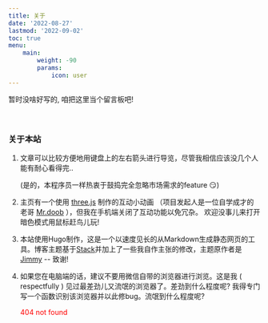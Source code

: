 ```yaml
---
title: 关于
date: '2022-08-27'
lastmod: '2022-09-02'
toc: true
menu:
    main: 
        weight: -90
        params:
            icon: user
---
```


暂时没啥好写的, 咱把这里当个留言板吧!  
\
&nbsp;

### 关于本站

1. 文章可以比较方便地用键盘上的左右箭头进行导览，尽管我相信应该没几个人能有耐心看得完..  

    (是的，本程序员一样热衷于鼓捣完全忽略市场需求的feature 😏)

2. 主页有一个使用 [three.js](https://threejs.org/) 制作的互动小动画 （项目发起人是一位自学成才的老哥 [Mr.doob](https://ricardocabello.com/) ），但我在手机端关闭了互动功能以免冗杂。 欢迎没事儿来打开暗色模式用鼠标赶鸟儿玩!

3. 本站使用Hugo制作，这是一个以速度见长的从Markdown生成静态网页的工具。博客主题基于[Stack](https://github.com/CaiJimmy/hugo-theme-stack-starter)并加上了一些我自作主张的修改，主题原作者是[Jimmy](https://jimmycai.com/) -- 致谢!

4. 如果您在电脑端的话，建议不要用微信自带的浏览器进行浏览。这是我 ( respectfully ) 见过最差劲儿又流氓的浏览器了。差劲到什么程度呢? 我得专门写一个函数识别该浏览器并以此修bug。流氓到什么程度呢? <p style="color: red;"> 404 not found </p>